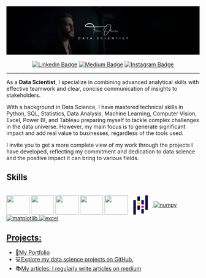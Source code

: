 <img src="https://github.com/fabioolivei/Fabio_Olivei_Data_Sciense/blob/main/FABIO-OLIVEI-%20Banner.png" alt="👋 Hi there! I'm Fabio Olivei" title="👋 Hi there! I'm Fabio Olivei"/>

<div align="center">
  
  [![Linkedin Badge](https://img.shields.io/badge/LinkedIn-0077B5?style=flat-square&logo=Linkedin&logoColor=white&link=https://www.linkedin.com/in/fabioolivei/)](https://www.linkedin.com/in/fabioolivei/)
  [![Medium Badge](https://img.shields.io/badge/Medium-000000?style=flat-square&logo=medium&logoColor=white)](https://medium.com/@fabioolivei)
  [![Instagram Badge](https://img.shields.io/badge/Instagram-E4404F?style=flat-square&logo=instagram&logoColor=white)](https://www.instagram.com/fabioolivei/)

  
</div>

---

<p align="left">
As a <strong>Data Scientist</strong>, I specialize in combining advanced analytical skills with effective teamwork and clear, concise communication of insights to stakeholders.

With a background in Data Science, I have mastered technical skills in Python, SQL, Statistics, Data Analysis, Machine Learning, Computer Vision, Excel, Power BI, and Tableau preparing myself to tackle complex challenges in the data universe. However, my main focus is to generate significant impact and add real value to businesses, regardless of the tools used.

I invite you to get a more complete view of my work through the projects I have developed, reflecting my commitment and dedication to data science and the positive impact it can bring to various fields.
</p>


## Skills  

<div style="display: inline_block"><br>
  <img align="center" height="50" width="60" src="https://cdn.jsdelivr.net/gh/devicons/devicon/icons/python/python-original.svg" />
  <img align="center" height="50" width="60" src="https://cdn.jsdelivr.net/gh/devicons/devicon/icons/mysql/mysql-original-wordmark.svg" />
  <img align="center" height="50" width="60" src="https://cdn.jsdelivr.net/gh/devicons/devicon/icons/git/git-original.svg" />
  <img align="center" height="50" width="60" src="https://cdn.jsdelivr.net/gh/devicons/devicon/icons/jupyter/jupyter-original-wordmark.svg" />
  <img align="center" height="50" width="60" src="https://raw.githubusercontent.com/microsoft/PowerBI-Icons/2bf1c982fb24528eee1559a96a25eb534c175cfd/SVG/Power-BI.svg" />
  <a align="center" href="https://pandas.pydata.org/" target="_blank" rel="noreferrer"> <img align="center" src="https://raw.githubusercontent.com/devicons/devicon/2ae2a900d2f041da66e950e4d48052658d850630/icons/pandas/pandas-original.svg" alt="pandas" width="60" height="50"/> </a> 
  <a align="center" href="https://numpy.org/" target="_blank" rel="noreferrer"> <img align="center" src="https://cdn.jsdelivr.net/gh/devicons/devicon/icons/numpy/numpy-original.svg" alt="numpy" width="60" height="50"/> 
  <a align="center" href="https://matplotlib.org/" target="_blank" rel="noreferrer"> <img align="center" src="https://seeklogo.com/images/M/matplotlib-logo-7676870AC0-seeklogo.com.png" alt="matplotlib" width="60" height="50"/> 
  <a href="https://www.microsoft.com/pt-br/microsoft-365/excel" target="_blank" rel="noreferrer"> <img align="center" src="https://seeklogo.com/images/E/excel-logo-974BFF9CB9-seeklogo.com.png" alt="excel" width="60" height="50"/>        
</div>


## Projects:

 - 🔎[My Portfolio](https://fabioolivei.com/)
 - 💻[Explore my data science projects on GitHub.]()
 - 📚[My articles: I regularly write articles on medium](https://medium.com/@fabioolivei)
 
